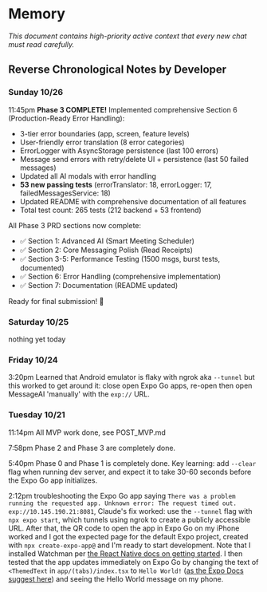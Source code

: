 # Memory

*This document contains high-priority active context that every new chat must read carefully.*

## Reverse Chronological Notes by Developer

### Sunday 10/26

11:45pm **Phase 3 COMPLETE!** Implemented comprehensive Section 6 (Production-Ready Error Handling):
- 3-tier error boundaries (app, screen, feature levels)
- User-friendly error translation (8 error categories)
- ErrorLogger with AsyncStorage persistence (last 100 errors)
- Message send errors with retry/delete UI + persistence (last 50 failed messages)
- Updated all AI modals with error handling
- **53 new passing tests** (errorTranslator: 18, errorLogger: 17, failedMessagesService: 18)
- Updated README with comprehensive documentation of all features
- Total test count: 265 tests (212 backend + 53 frontend)

All Phase 3 PRD sections now complete:
- ✅ Section 1: Advanced AI (Smart Meeting Scheduler)
- ✅ Section 2: Core Messaging Polish (Read Receipts)
- ✅ Section 3-5: Performance Testing (1500 msgs, burst tests, documented)
- ✅ Section 6: Error Handling (comprehensive implementation)
- ✅ Section 7: Documentation (README updated)

Ready for final submission! 🎉

### Saturday 10/25

nothing yet today

### Friday 10/24

3:20pm Learned that Android emulator is flaky with ngrok aka `--tunnel` but this worked to get around it: close open Expo Go apps, re-open then open MessageAI 'manually' with the `exp://` URL.

### Tuesday 10/21

11:14pm All MVP work done, see POST_MVP.md

7:58pm Phase 2 and Phase 3 are completely done.

5:40pm Phase 0 and Phase 1 is completely done. Key learning: add `--clear` flag when running dev server, and expect it to take 30-60 seconds before the Expo Go app initializes.

2:12pm troubleshooting the Expo Go app saying `There was a problem running the requested app. Unknown error: The request timed out. exp://10.145.190.21:8081`, Claude's fix worked: use the `--tunnel` flag with `npx expo start`, which tunnels using ngrok to create a publicly accessible URL. After that, the QR code to open the app in Expo Go on my iPhone worked and I got the expected page for the default Expo project, created with `npx create-expo-app@` and I'm ready to start development. Note that I installed Watchman per [the React Native docs on getting started](https://reactnative.dev/docs/set-up-your-environment). I then tested that the app updates immediately on Expo Go by changing the text of `<ThemedText` in `app/(tabs)/index.tsx` to `Hello World!` ([as the Expo Docs suggest here](https://docs.expo.dev/get-started/start-developing/)) and seeing the Hello World message on my phone.
